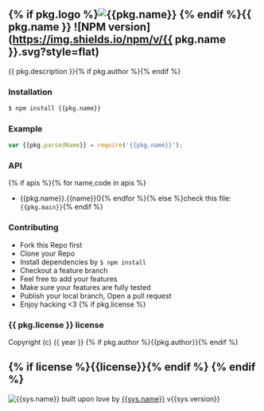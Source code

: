## {% if pkg.logo %}![{{pkg.name}}]({{pkg.logo}}) {% endif %}{{ pkg.name }} ![NPM version](https://img.shields.io/npm/v/{{ pkg.name }}.svg?style=flat)

{{ pkg.description }}{% if pkg.author %}{% endif %}

### Installation
```bash
$ npm install {{pkg.name}}
```

### Example
```js
var {{pkg.parsedName}} = require('{{pkg.name}}');
```

### API
{% if apis %}{% for name,code in apis %}
- {{pkg.name}}.{{name}}(){% endfor %}{% else %}check this file: `{{pkg.main}}`{% endif %}

### Contributing
- Fork this Repo first
- Clone your Repo
- Install dependencies by `$ npm install`
- Checkout a feature branch
- Feel free to add your features
- Make sure your features are fully tested
- Publish your local branch, Open a pull request
- Enjoy hacking <3
{% if pkg.license %}
### {{ pkg.license }} license
Copyright (c) {{ year }} {% if pkg.author %}{{pkg.author}}{% endif %}

{% if license %}{{license}}{% endif %}
{% endif %}
---
![{{sys.name}}]({{sys.logo}})
built upon love by [{{sys.name}}]({{sys.repository.url}}) v{{sys.version}}
